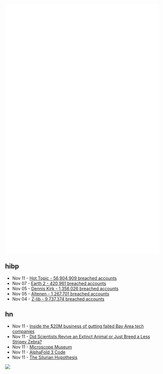 ![Metrics](https://raw.githubusercontent.com/phixion/phixion/master/metrics.svg)

## hibp

<!--
for https://github.com/phixion/phixion/blob/main/.github/workflows/feeds.yml
-->
<!--START_SECTION:haveibeenpwnd-->
- Nov 11 - [Hot Topic - 56,904,909 breached accounts](https://haveibeenpwned.com/PwnedWebsites#HotTopic)
- Nov 07 - [Earth 2 - 420,961 breached accounts](https://haveibeenpwned.com/PwnedWebsites#Earth2)
- Nov 05 - [Dennis Kirk - 1,356,026 breached accounts](https://haveibeenpwned.com/PwnedWebsites#DennisKirk)
- Nov 05 - [Altenen - 1,267,701 breached accounts](https://haveibeenpwned.com/PwnedWebsites#Altenen)
- Nov 04 - [Z-lib - 9,737,374 breached accounts](https://haveibeenpwned.com/PwnedWebsites#ZLib)
<!--END_SECTION:haveibeenpwnd-->

## hn

<!--
for https://github.com/phixion/phixion/blob/main/.github/workflows/feeds.yml
-->
<!--START_SECTION:hn-->
- Nov 11 - [Inside the $20M business of gutting failed Bay Area tech companies](https://www.sfgate.com/bayarea/article/better-source-cheap-bay-area-office-furniture-19897542.php)
- Nov 11 - [Did Scientists Revive an Extinct Animal or Just Breed a Less Stripey Zebra?](https://www.wsj.com/science/biology/quagga-woolly-mammoth-extinct-zebra-africa-dabce258)
- Nov 11 - [Microscope Museum](https://www.antiquemicroscopes.co.uk/)
- Nov 11 - [AlphaFold 3 Code](https://github.com/google-deepmind/alphafold3)
- Nov 11 - [The Silurian Hypothesis](https://pacificklaus.com/the-silurian-hypothesis-it-was-the-cephalopods/)
<!--END_SECTION:hn-->

<!--
for https://yhype.me
-->
![](https://hit.yhype.me/github/profile?user_id=13013670)
